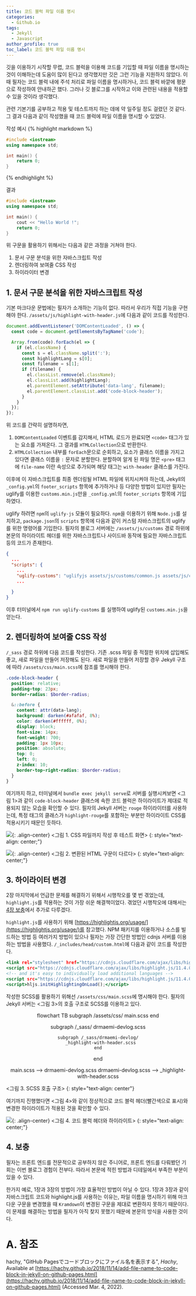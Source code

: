 ```yaml
---
title: 코드 블럭 파일 이름 명시
categories:
  - Github.io
tags:
  - Jekyll
  - Javascript
author_profile: true
toc_label: 코드 블럭 파일 이름 명시
---
```

깃을 이용하기 시작할 무렵, 코드 블럭을 이용해 코드를 기입할 때 파일 이름을 명시하는 것이 이해하는데 도움이 많이 된다고 생각했지만 깃은 그런 기능을 지원하지 않았다. 이 때 필자는 코드 블럭 내에 주석 처리로 파일 이름을 명시하거나, 코드 블럭 바깥에 평문으로 작성하여 안내하곤 했다. 그러나 깃 블로그를 시작하고 이와 관련된 내용을 적용할 수 있을 것이라 생각했다.

관련 기본기를 공부하고 적용 및 테스트까지 하는 데에 약 일주일 정도 걸렸던 것 같다. 그 결과 다음과 같이 작성했을 때 코드 블럭에 파일 이름을 명시할 수 있었다.

작성 예시
{% highlight markdown %}
```c++:test.cpp
#include <iostream>
using namespace std;

int main() {
    return 0;
}
```
{% endhighlight %}

결과

```c++:test.cpp
#include <iostream>
using namespace std;

int main() {
    cout << "Hello World !";
    return 0;
}
```

위 구문을 활용하기 위해서는 다음과 같은 과정을 거쳐야 한다.
1. 문서 구문 분석을 위한 자바스크립트 작성
2. 렌더링하여 보여줄 CSS 작성
3. 하이라이터 변경

## 1. 문서 구문 분석을 위한 자바스크립트 작성
기본 마크다운 문법에는 필자가 소개하는 기능이 없다. 따라서 우리가 직접 기능을 구현해야 한다. `/assets/js/highlight-with-header.js`에 다음과 같이 코드를 작성한다.

```javascript:/assets/js/highlight-with-header.js
document.addEventListener('DOMContentLoaded', () => {
  const code = document.getElementsByTagName('code');

  Array.from(code).forEach(el => {
    if (el.className) {
      const s = el.className.split(':');
      const highlightLang = s[0];
      const filename = s[1];
      if (filename) {
        el.classList.remove(el.className);
        el.classList.add(highlightLang);
        el.parentElement.setAttribute('data-lang', filename);
        el.parentElement.classList.add('code-block-header');
      }
    }
  });
});
```

위 코드를 간략히 설명하자면,
1. `DOMContentLoaded` 이벤트를 감지해서, HTML 로드가 완료되면 `<code>` 태그가 있는 요소를 가져온다. 그 결과를 `HTMLCollection`으로 반환한다.
2. `HTMLCollection` 내부를 `forEach`문으로 순회하고, 요소가 클래스 이름을 가지고 있다면 클래스 이름을 `:` 문자로 분할한다. 분할하여 알게 된 파일 명은 `<pre>` 태그에 `file-name` 이란 속성으로 추가되며 해당 태그는 `with-header` 클래스를 가진다.

이후에 이 자바스크립트를 최종 렌더링될 HTML 파일에 위치시켜야 하는데, Jekyll의 `_config.yml`의 `footer_scripts` 항목에 추가하거나 등 다양한 방법이 있지만 필자는 uglify를 이용한 `customs.min.js`만을 `_config.yml`의 `footer_scripts` 항목에 기입하였다.

uglify 하려면 `npm`의 `uglify-js` 모듈이 필요하다. `npm`을 이용하기 위해 `Node.js`를 설치하고, `package.json`의 `scripts` 항목에 다음과 같이 커스텀 자바스크립트의 uglify를 위한 명령어를 기입한다. 필자의 블로그 서버에는 `/assets/js/customs` 경로 하위에 본문의 하이라이트 헤더를 위한 자바스크립트나 사이드바 동작에 필요한 자바스크립트 등의 코드가 존재한다.

```json:/package.json
{
  ...
  "scripts": {
    ...
    "uglify-customs": "uglifyjs assets/js/customs/common.js assets/js/customs/nav-remocon.js assets/js/customs/whole-toc.js assets/js/customs/simple-notice.js assets/js/customs/sidebar.js assets/js/customs/auto-scroll.js assets/js/customs/responsive-topbar.js assets/js/customs/copy-to-clipboard.js assets/js/customs/fold-code-block.js assets/js/customs/statistics.js assets/js/customs/lang-pack.js assets/js/customs/right-widget.js assets/js/customs/site-pagination.js assets/js/customs/magnific-popup.js assets/js/customs/post-utility.js assets/js/customs/highlight-with-header.js -c -m -o assets/js/customs.min.js",
    ...
    
  }
}
```

이후 터미널에서 `npm run uglify-customs` 를 실행하여 uglify된 `customs.min.js`을 얻는다.

## 2. 렌더링하여 보여줄 CSS 작성
`/_sass` 경로 하위에 다음 코드를 작성한다. 기존 .scss 파일 중 적절한 위치에 삽입해도 좋고, 새로 파일을 만들어 저장해도 된다. 새로 파일을 만들어 저장할 경우 Jekyll 구조에 따라 `/assets/css/main.scss`에 참조를 명시해야 한다.

```scss:_code-block-header.scss
.code-block-header {
  position: relative;
  padding-top: 23px;
  border-radius: $border-radius;

  &::before {
    content: attr(data-lang);
    background: darken(#afafaf, 8%);
    color: darken(#ffffff, 0%);
    display: block;
    font-size: 14px;
    font-weight: 700;
    padding: 1px 10px;
    position: absolute;
    top: 0;
    left: 0;
    z-index: 10;
    border-top-right-radius: $border-radius;
  }
}
```

여기까지 하고, 터미널에서 `bundle exec jekyll serve`로 서버를 실행시켜보면 <그림 1>과 같이 `code-block-header` 클래스에 속한 코드 블럭은 하이라이트가 제대로 적용되지 않는 모습을 확인할 수 있다. 필자의 Jekyll 서버는 `rouge` 하이라이터를 사용하는데, 특정 태그의 클래스가 `highlight-rouge`를 포함하는 부분만 하이라이트 CSS를 적용시키기 때문인 듯하다.

![](https://drive.google.com/uc?export=view&id=1XF5FOdgF6kqEt7MlxAlvzjLP7H3mpXJt){: .align-center}
<그림 1. CSS 파일까지 작성 후 테스트 화면>
{: style="text-align: center;"}

![](https://drive.google.com/uc?export=view&id=1LZ55kWMVojExQn80zmbX8y0LsySrCgex){: .align-center}
<그림 2. 변환된 HTML 구문이 다르다>
{: style="text-align: center;"}

## 3. 하이라이터 변경
2장 마지막에서 언급한 문제를 해결하기 위해서 시행착오를 몇 번 겪었는데, `highlight.js`를 적용하는 것이 가장 쉬운 해결책이었다. 겪었던 시행착오에 대해서는 [4장 보충](#4-보충)에서 추가로 다루겠다.

`highlight.js`를 사용하기 위해 [https://highlightjs.org/usage/](https://highlightjs.org/usage/)를 참고했다. NPM 패키지를 이용하거나 소스를 빌드하는 방법 등 여러가지 방법이 있으나 필자는 가장 간단한 방법인 cdnjs 서버를 이용하는 방법을 사용했다. `/_includes/head/custom.html`에 다음과 같이 코드를 작성한다.

```html:/_includes/head/custom.html
<link rel="stylesheet" href="https://cdnjs.cloudflare.com/ajax/libs/highlight.js/11.4.0/styles/vs2015.min.css">
<script src="https://cdnjs.cloudflare.com/ajax/libs/highlight.js/11.4.0/highlight.min.js"></script> -->
<!-- and it's easy to individually load additional languages -->
<script src="https://cdnjs.cloudflare.com/ajax/libs/highlight.js/11.4.0/languages/go.min.js"></script>
<script>hljs.initHighlightingOnLoad();</script>
```

작성한 SCSS를 활용하기 위해선 `/assets/css/main.scss`에 명시해야 한다. 필자의 Jekyll 서버는 <그림 3>의 호출 구조로 SCSS를 이용하고 있다.

<div class="mermaid" align="center">
flowchart TB
  subgraph /assets/css/
    main.scss
  end

  subgraph /_sass/
    drmaemi-devlog.scss

    subgraph /_sass/drmaemi-devlog/
      _highlight-with-header.scss
    end
  end

  main.scss --> drmaemi-devlog.scss
  drmaemi-devlog.scss --> _highlight-with-header.scss
</div>
<그림 3. SCSS 호출 구조>
{: style="text-align: center"}


여기까지 진행했다면 <그림 4>와 같이 정상적으로 코드 블럭 헤더(빨간색으로 표시)와 변경한 하이라이트가 적용된 것을 확인할 수 있다.

![](https://drive.google.com/uc?export=view&id=17AVerRafuNCcMxmw8o7fyakJqwYSKn44){: .align-center}
<그림 4. 코드 블럭 헤더와 하이라이트>
{: style="text-align: center;"}


## 4. 보충
필자는 프론트 엔드를 전문적으로 공부하지 않은 주니어로, 프론트 엔드를 다뤄봤던 기회는 이번 블로그 경험이 전부다. 따라서 본문에 적힌 방법과 디테일에서 부족한 부분이 있을 수 있다.

한가지 예로, 1장과 3장의 방법이 가장 효율적인 방법이 아닐 수 있다. 1장과 3장과 같이 자바스크립트 코드와 highlight.js를 사용하는 이유는, 파일 이름을 명시하기 위해 마크다운 구문을 변경했을 때 `Kramdown`이 변경된 구문을 제대로 변환하지 못하기 때문이다. 이 문제를 해결하는 방법을 필자가 아직 찾지 못했기 때문에 본문의 방식을 사용한 것이다.

# A. 참조
hachy, "GitHub Pagesでコードブロックにファイル名を表示する", *Hachy*, Available at [https://hachy.github.io/2018/11/14/add-file-name-to-code-block-in-jekyll-on-github-pages.html](https://hachy.github.io/2018/11/14/add-file-name-to-code-block-in-jekyll-on-github-pages.html) (Accessed Mar. 4, 2022).